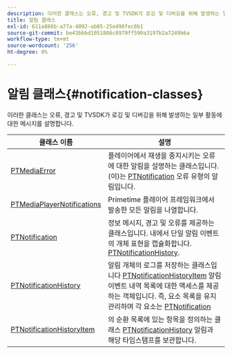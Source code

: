 ```yaml
---
description: 이러한 클래스는 오류, 경고 및 TVSDK가 로깅 및 디버깅을 위해 발생하는 일부 활동에 대한 메시지를 설명합니다.
title: 알림 클래스
exl-id: 611a886b-a77a-4092-ab05-25e496fec8b1
source-git-commit: be43bbbd1051886c8979ff590a3197b2a7249b6a
workflow-type: tm+mt
source-wordcount: '256'
ht-degree: 0%

---
```


# 알림 클래스{#notification-classes}

이러한 클래스는 오류, 경고 및 TVSDK가 로깅 및 디버깅을 위해 발생하는 일부 활동에 대한 메시지를 설명합니다.

| 클래스 이름 | 설명 |
|---|---|
| [PTMediaError](https://help.adobe.com/en_US/primetime/api/psdk/appledoc/Classes/PTMediaError.html) | 플레이어에서 재생을 중지시키는 오류에 대한 알림을 설명하는 클래스입니다. (이)는 [PTNotification](https://help.adobe.com/en_US/primetime/api/psdk/appledoc/Classes/PTNotification.html) 오류 유형의 알림입니다. |
| [PTMediaPlayerNotifications](https://help.adobe.com/en_US/primetime/api/psdk/appledoc/Classes/PTMediaPlayerNotifications.html) | Primetime 플레이어 프레임워크에서 발송한 모든 알림을 나열합니다. |
| [PTNotification](https://help.adobe.com/en_US/primetime/api/psdk/appledoc/Classes/PTNotification.html) | 정보 메시지, 경고 및 오류를 제공하는 클래스입니다. 내에서 단일 알림 이벤트의 개체 표현을 캡슐화합니다. [PTNotificationHistory](https://help.adobe.com/en_US/primetime/api/psdk/appledoc/Classes/PTNotificationHistory.html). |
| [PTNotificationHistory](https://help.adobe.com/en_US/primetime/api/psdk/appledoc/Classes/PTNotificationHistory.html) | 알림 개체의 로그를 저장하는 클래스입니다 [PTNotificationHistoryItem](https://help.adobe.com/en_US/primetime/api/psdk/appledoc/Classes/PTNotificationHistoryItem.html) 알림 이벤트 내역 목록에 대한 액세스를 제공하는 객체입니다. 즉, 요소 목록을 유지 관리하며 각 요소는 [PTNotification](https://help.adobe.com/en_US/primetime/api/psdk/appledoc/Classes/PTNotification.html) |
| [PTNotificationHistoryItem](https://help.adobe.com/en_US/primetime/api/psdk/appledoc/Classes/PTNotificationHistoryItem.html) | 의 순환 목록에 있는 항목을 정의하는 클래스 [PTNotificationHistory](https://help.adobe.com/en_US/primetime/api/psdk/appledoc/Classes/PTNotificationHistory.html) 알림과 해당 타임스탬프를 보관합니다. |
